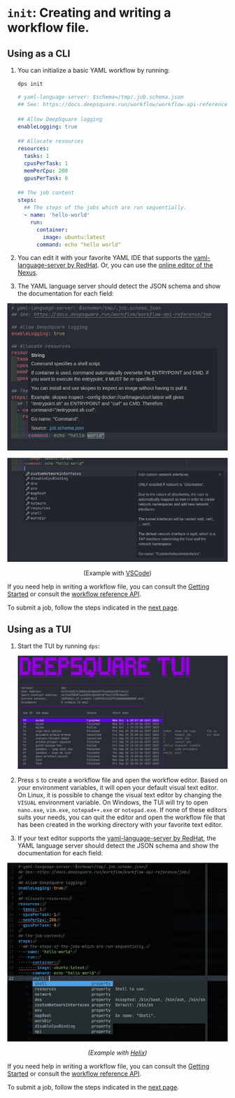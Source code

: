 # `init`: Creating and writing a workflow file.

## Using as a CLI

1. You can initialize a basic YAML workflow by running:

   ```shell
   dps init
   ```

   ```yaml title="job.<random>.yaml"
   # yaml-language-server: $schema=/tmp/.job.schema.json
   ## See: https://docs.deepsquare.run/workflow/workflow-api-reference/job

   ## Allow DeepSquare logging
   enableLogging: true

   ## Allocate resources
   resources:
     tasks: 1
     cpusPerTask: 1
     memPerCpu: 200
     gpusPerTask: 0

   ## The job content
   steps:
     ## The steps of the jobs which are run sequentially.
     - name: 'hello-world'
       run:
         container:
           image: ubuntu:latest
         command: echo "hello world"
   ```

2. You can edit it with your favorite YAML IDE that supports the [yaml-language-server by RedHat](https://github.com/redhat-developer/yaml-language-server). Or, you can use the [online editor of the Nexus](https://app.deepsquare.run/sandbox).

3. The YAML language server should detect the JSON schema and show the documentation for each field:

<center>

![image-20231016200613507](./03-init.assets/image-20231016200613507.png)

![image-20231016200716863](./03-init.assets/image-20231016200716863.png)

(Example with [VSCode](https://code.visualstudio.com))

</center>

If you need help in writing a workflow file, you can consult the [Getting Started](/workflow/getting-started/introduction) or consult the [workflow reference API](/workflow/workflow-api-reference/job).

To submit a job, follow the steps indicated in the [next page](submit).

## Using as a TUI

1. Start the TUI by running `dps`:

   ![image-20231016202849709](./03-init.assets/image-20231016202849709.png)

2. Press <kbd>s</kbd> to create a workflow file and open the workflow editor. Based on your environment variables, it will open your default visual text editor. On Linux, it is possible to change the visual text editor by changing the `VISUAL` environment variable. On Windows, the TUI will try to open `nano.exe`, `vim.exe`, `notepad++.exe` or `notepad.exe`. If none of these editors suits your needs, you can quit the editor and open the workflow file that has been created in the working directory with your favorite text editor.

3. If your text editor supports the [yaml-language-server by RedHat](https://github.com/redhat-developer/yaml-language-server), the YAML language server should detect the JSON schema and show the documentation for each field:

<center>

![image-20231016203757649](./03-init.assets/image-20231016203757649.png)

_(Example with [Helix](https://helix-editor.com))_

</center>

If you need help in writing a workflow file, you can consult the [Getting Started](/workflow/getting-started/introduction) or consult the [workflow reference API](/workflow/workflow-api-reference/job).

To submit a job, follow the steps indicated in the [next page](submit).
